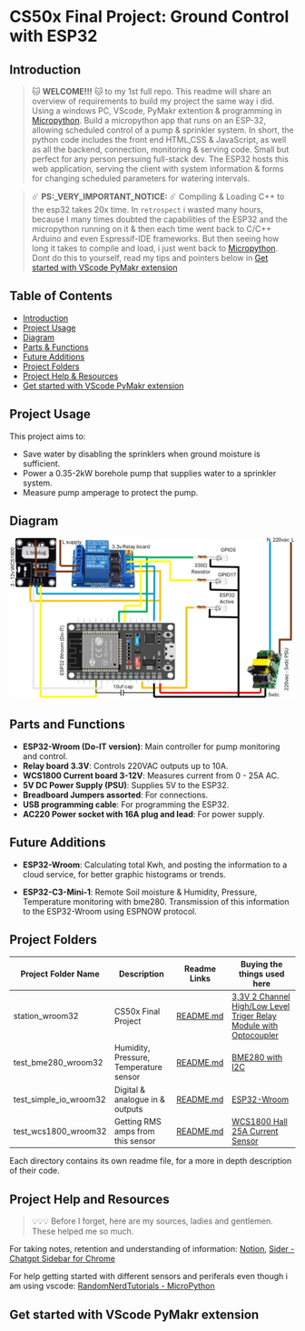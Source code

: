 # CS50x Final Project: Ground Control with ESP32
## Introduction  
> 🐱 **WELCOME!!!** 🐱 to my 1st full repo. This readme will share an overview of requirements to build my project the same way i did. Using a windows PC, VScode, PyMakr extention & programming in [Micropython](https://micropython.org/).
Build a micropython app that runs on an ESP-32, allowing scheduled control of a pump & sprinkler system. In short, the python code includes the front end HTML,CSS & JavaScript, as well as all the backend, connection, monitoring & serving code. Small but perfect for any person persuing full-stack dev. The ESP32 hosts this web application, serving the client with system information & forms for changing scheduled parameters for watering intervals. 

> ☄️ **PS:_VERY_IMPORTANT_NOTICE:** ☄️ Compiling & Loading C++ to the esp32 takes 20x time. In `retrospect` i wasted many hours, because I many times doubted the capabilities of the ESP32 and the micropython running on it & then each time went back to C/C++ Arduino and even Espressif-IDE frameworks. But then seeing how long it takes to compile and load, i just went back to [Micropython](https://micropython.org/). Dont do this to yourself, read my tips and pointers below in [Get started with VScode PyMakr extension](#get-started-with-vscode-pymakr-extension)  

## Table of Contents 
- [Introduction](#introduction) 
- [Project Usage](#project-usage) 
- [Diagram](#diagram) 
- [Parts & Functions](#parts-and-functions) 
- [Future Additions](#future-additions) 
- [Project Folders](#project-folders)
- [Project Help & Resources](#project-help-and-resources)
- [Get started with VScode PyMakr extension](#get-started-with-vscode-pymakr-extension)

## Project Usage

This project aims to:  
- Save water by disabling the sprinklers when ground moisture is sufficient.  
- Power a 0.35-2kW borehole pump that supplies water to a sprinkler system.  
- Measure pump amperage to protect the pump.  

## Diagram  

![IoT Diagram](/images/CS50x_Ground_control_IOT_diagram.jpg)  

## Parts and Functions

- **ESP32-Wroom (Do-IT version)**: Main controller for pump monitoring and control.  
- **Relay board 3.3V**: Controls 220VAC outputs up to 10A.  
- **WCS1800 Current board 3-12V**: Measures current from 0 - 25A AC.  
- **5V DC Power Supply (PSU)**: Supplies 5V to the ESP32.  
- **Breadboard Jumpers assorted**: For connections.  
- **USB programming cable**: For programming the ESP32.  
- **AC220 Power socket with 16A plug and lead**: For power supply.  

## Future Additions  

- **ESP32-Wroom**: Calculating total Kwh, and posting the information to a cloud service, for better graphic histograms or trends.   

- **ESP32-C3-Mini-1**: Remote Soil moisture & Humidity, Pressure, Temperature monitoring with bme280. Transmission of this information to the ESP32-Wroom using ESPNOW protocol.  

## Project Folders  

| Project Folder Name         | Description                                     | Readme Links                                         |  Buying the things used here       |
|-----------------------------|-------------------------------------------------|------------------------------------------------------|------------------------------------|  
| station_wroom32             | CS50x Final Project                             | [README.md](/station_wroom32/README.md)              | [3,3V 2 Channel High/Low Level Triger Relay Module with Optocoupler](https://www.communica.co.za/products/bdd-relay-board-2ch-3-3v?utm_source=www.communica.co.za&variant=47620050616620&sfdr_ptcid=31591_617_701056022&sfdr_hash=99be365224499160d9bb1f33df9e1613&gad_source=1&gclid=Cj0KCQiA4L67BhDUARIsADWrl7ESoeNl58OGLH5leLPfqXxXJ2_CKvnr-xlaqCA4ljWwufKBiJU78XAaAkmbEALw_wcB) 
| test_bme280_wroom32         | Humidity, Pressure, Temperature sensor          | [README.md](/test_bme280_wroom32/README.md)          | [BME280 with I2C](https://www.communica.co.za/products/hkd-baromtrc-sensr-bme280-3-3?variant=43731732988204)
| test_simple_io_wroom32      | Digital & analogue in & outputs                 | [README.md](/test_simple_io_wroom32/README.md)       | [ESP32-Wroom](https://www.communica.co.za/products/bmt-esp-32-wifi-b-t-dev-board)
| test_wcs1800_wroom32        | Getting RMS amps from this sensor               | [README.md](/test_wcs1800_wroom32/README.md)         | [WCS1800 Hall 25A Current Sensor](https://www.robotics.org.za/HW-671?search=wcs1800)

Each directory contains its own readme file, for a more in depth description of their code.

## Project Help and Resources 

> 💡💡💡 Before I forget, here are my sources, ladies and gentlemen. These helped me so much.

For taking notes, retention and understanding of information: 
[Notion](https://www.notion.com/), 
[Sider - Chatgpt Sidebar for Chrome](https://chromewebstore.google.com/detail/sider-chatgpt-sidebar-+-g/difoiogjjojoaoomphldepapgpbgkhkb)

For help getting started with different sensors and periferals even though i am using vscode:
[RandomNerdTutorials - MicroPython](https://randomnerdtutorials.com/projects-esp32-esp8266-micropython/)

## Get started with VScode PyMakr extension
